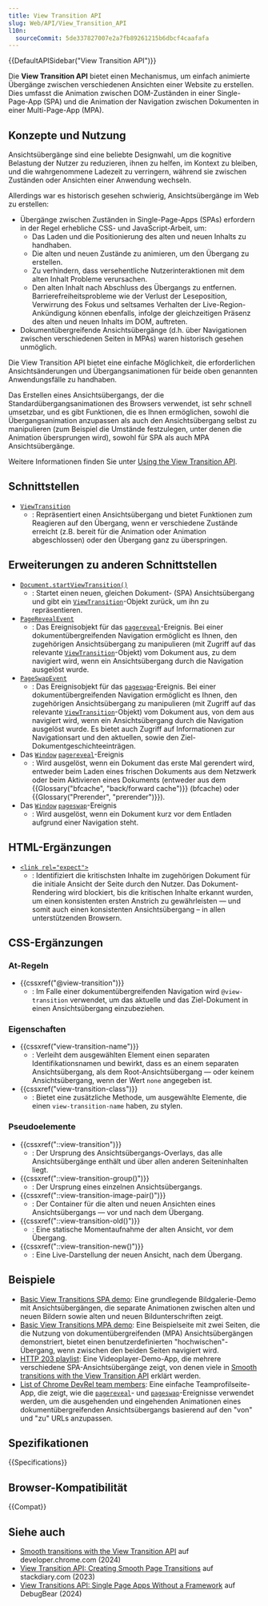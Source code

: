 ```yaml
---
title: View Transition API
slug: Web/API/View_Transition_API
l10n:
  sourceCommit: 5de337827007e2a7fb89261215b6dbcf4caafafa
---
```


{{DefaultAPISidebar("View Transition API")}}

Die **View Transition API** bietet einen Mechanismus, um einfach animierte Übergänge zwischen verschiedenen Ansichten einer Website zu erstellen. Dies umfasst die Animation zwischen DOM-Zuständen in einer Single-Page-App (SPA) und die Animation der Navigation zwischen Dokumenten in einer Multi-Page-App (MPA).

## Konzepte und Nutzung

Ansichtsübergänge sind eine beliebte Designwahl, um die kognitive Belastung der Nutzer zu reduzieren, ihnen zu helfen, im Kontext zu bleiben, und die wahrgenommene Ladezeit zu verringern, während sie zwischen Zuständen oder Ansichten einer Anwendung wechseln.

Allerdings war es historisch gesehen schwierig, Ansichtsübergänge im Web zu erstellen:

- Übergänge zwischen Zuständen in Single-Page-Apps (SPAs) erfordern in der Regel erhebliche CSS- und JavaScript-Arbeit, um:
  - Das Laden und die Positionierung des alten und neuen Inhalts zu handhaben.
  - Die alten und neuen Zustände zu animieren, um den Übergang zu erstellen.
  - Zu verhindern, dass versehentliche Nutzerinteraktionen mit dem alten Inhalt Probleme verursachen.
  - Den alten Inhalt nach Abschluss des Übergangs zu entfernen.
    Barrierefreiheitsprobleme wie der Verlust der Leseposition, Verwirrung des Fokus und seltsames Verhalten der Live-Region-Ankündigung können ebenfalls, infolge der gleichzeitigen Präsenz des alten und neuen Inhalts im DOM, auftreten.
- Dokumentübergreifende Ansichtsübergänge (d.h. über Navigationen zwischen verschiedenen Seiten in MPAs) waren historisch gesehen unmöglich.

Die View Transition API bietet eine einfache Möglichkeit, die erforderlichen Ansichtsänderungen und Übergangsanimationen für beide oben genannten Anwendungsfälle zu handhaben.

Das Erstellen eines Ansichtsübergangs, der die Standardübergangsanimationen des Browsers verwendet, ist sehr schnell umsetzbar, und es gibt Funktionen, die es Ihnen ermöglichen, sowohl die Übergangsanimation anzupassen als auch den Ansichtsübergang selbst zu manipulieren (zum Beispiel die Umstände festzulegen, unter denen die Animation übersprungen wird), sowohl für SPA als auch MPA Ansichtsübergänge.

Weitere Informationen finden Sie unter [Using the View Transition API](/de/docs/Web/API/View_Transition_API/Using).

## Schnittstellen

- [`ViewTransition`](/de/docs/Web/API/ViewTransition)
  - : Repräsentiert einen Ansichtsübergang und bietet Funktionen zum Reagieren auf den Übergang, wenn er verschiedene Zustände erreicht (z.B. bereit für die Animation oder Animation abgeschlossen) oder den Übergang ganz zu überspringen.

## Erweiterungen zu anderen Schnittstellen

- [`Document.startViewTransition()`](/de/docs/Web/API/Document/startViewTransition)
  - : Startet einen neuen, gleichen Dokument- (SPA) Ansichtsübergang und gibt ein [`ViewTransition`](/de/docs/Web/API/ViewTransition)-Objekt zurück, um ihn zu repräsentieren.
- [`PageRevealEvent`](/de/docs/Web/API/PageRevealEvent)
  - : Das Ereignisobjekt für das [`pagereveal`](/de/docs/Web/API/Window/pagereveal_event)-Ereignis. Bei einer dokumentübergreifenden Navigation ermöglicht es Ihnen, den zugehörigen Ansichtsübergang zu manipulieren (mit Zugriff auf das relevante [`ViewTransition`](/de/docs/Web/API/ViewTransition)-Objekt) vom Dokument aus, zu dem navigiert wird, wenn ein Ansichtsübergang durch die Navigation ausgelöst wurde.
- [`PageSwapEvent`](/de/docs/Web/API/PageSwapEvent)
  - : Das Ereignisobjekt für das [`pageswap`](/de/docs/Web/API/Window/pageswap_event)-Ereignis. Bei einer dokumentübergreifenden Navigation ermöglicht es Ihnen, den zugehörigen Ansichtsübergang zu manipulieren (mit Zugriff auf das relevante [`ViewTransition`](/de/docs/Web/API/ViewTransition)-Objekt) vom Dokument aus, von dem aus navigiert wird, wenn ein Ansichtsübergang durch die Navigation ausgelöst wurde. Es bietet auch Zugriff auf Informationen zur Navigationsart und den aktuellen, sowie den Ziel-Dokumentgeschichteeinträgen.
- Das [`Window`](/de/docs/Web/API/Window) [`pagereveal`](/de/docs/Web/API/Window/pagereveal_event)-Ereignis
  - : Wird ausgelöst, wenn ein Dokument das erste Mal gerendert wird, entweder beim Laden eines frischen Dokuments aus dem Netzwerk oder beim Aktivieren eines Dokuments (entweder aus dem {{Glossary("bfcache", "back/forward cache")}} (bfcache) oder {{Glossary("Prerender", "prerender")}}).
- Das [`Window`](/de/docs/Web/API/Window) [`pageswap`](/de/docs/Web/API/Window/pageswap_event)-Ereignis
  - : Wird ausgelöst, wenn ein Dokument kurz vor dem Entladen aufgrund einer Navigation steht.

## HTML-Ergänzungen

- [`<link rel="expect">`](/de/docs/Web/HTML/Reference/Attributes/rel#expect)
  - : Identifiziert die kritischsten Inhalte im zugehörigen Dokument für die initiale Ansicht der Seite durch den Nutzer. Das Dokument-Rendering wird blockiert, bis die kritischen Inhalte erkannt wurden, um einen konsistenten ersten Anstrich zu gewährleisten — und somit auch einen konsistenten Ansichtsübergang – in allen unterstützenden Browsern.

## CSS-Ergänzungen

### At-Regeln

- {{cssxref("@view-transition")}}
  - : Im Falle einer dokumentübergreifenden Navigation wird `@view-transition` verwendet, um das aktuelle und das Ziel-Dokument in einen Ansichtsübergang einzubeziehen.

### Eigenschaften

- {{cssxref("view-transition-name")}}
  - : Verleiht dem ausgewählten Element einen separaten Identifikationsnamen und bewirkt, dass es an einem separaten Ansichtsübergang, als dem Root-Ansichtsübergang — oder keinem Ansichtsübergang, wenn der Wert `none` angegeben ist.
- {{cssxref("view-transition-class")}}
  - : Bietet eine zusätzliche Methode, um ausgewählte Elemente, die einen `view-transition-name` haben, zu stylen.

### Pseudoelemente

- {{cssxref("::view-transition")}}
  - : Der Ursprung des Ansichtsübergangs-Overlays, das alle Ansichtsübergänge enthält und über allen anderen Seiteninhalten liegt.
- {{cssxref("::view-transition-group()")}}
  - : Der Ursprung eines einzelnen Ansichtsübergangs.
- {{cssxref("::view-transition-image-pair()")}}
  - : Der Container für die alten und neuen Ansichten eines Ansichtsübergangs — vor und nach dem Übergang.
- {{cssxref("::view-transition-old()")}}
  - : Eine statische Momentaufnahme der alten Ansicht, vor dem Übergang.
- {{cssxref("::view-transition-new()")}}
  - : Eine Live-Darstellung der neuen Ansicht, nach dem Übergang.

## Beispiele

- [Basic View Transitions SPA demo](https://mdn.github.io/dom-examples/view-transitions/spa/): Eine grundlegende Bildgalerie-Demo mit Ansichtsübergängen, die separate Animationen zwischen alten und neuen Bildern sowie alten und neuen Bildunterschriften zeigt.
- [Basic View Transitions MPA demo](https://mdn.github.io/dom-examples/view-transitions/mpa/): Eine Beispielseite mit zwei Seiten, die die Nutzung von dokumentübergreifenden (MPA) Ansichtsübergängen demonstriert, bietet einen benutzerdefinierten "hochwischen"-Übergang, wenn zwischen den beiden Seiten navigiert wird.
- [HTTP 203 playlist](https://http203-playlist.netlify.app/): Eine Videoplayer-Demo-App, die mehrere verschiedene SPA-Ansichtsübergänge zeigt, von denen viele in [Smooth transitions with the View Transition API](https://developer.chrome.com/docs/web-platform/view-transitions/) erklärt werden.
- [List of Chrome DevRel team members](https://view-transitions.chrome.dev/profiles/mpa/): Eine einfache Teamprofilseite-App, die zeigt, wie die [`pagereveal`](/de/docs/Web/API/Window/pagereveal_event)- und [`pageswap`](/de/docs/Web/API/Window/pageswap_event)-Ereignisse verwendet werden, um die ausgehenden und eingehenden Animationen eines dokumentübergreifenden Ansichtsübergangs basierend auf den "von" und "zu" URLs anzupassen.

## Spezifikationen

{{Specifications}}

## Browser-Kompatibilität

{{Compat}}

## Siehe auch

- [Smooth transitions with the View Transition API](https://developer.chrome.com/docs/web-platform/view-transitions/) auf developer.chrome.com (2024)
- [View Transition API: Creating Smooth Page Transitions](https://stackdiary.com/view-transitions-api/) auf stackdiary.com (2023)
- [View Transitions API: Single Page Apps Without a Framework](https://www.debugbear.com/blog/view-transitions-spa-without-framework) auf DebugBear (2024)
